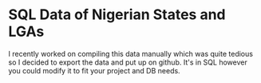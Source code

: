 # SQL Data of Nigerian States and LGAs

I recently worked on compiling this data manually which was quite tedious so I decided to export the data and put up on github. It's in SQL however you could modify it to fit your project and DB needs.
